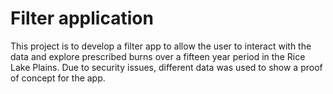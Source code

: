# Filter application 
This project is to develop a filter app to allow the user to interact with the data and explore prescribed burns over a fifteen year period in the Rice Lake Plains. Due to security issues, different data was used to show a proof of concept for the app. 
